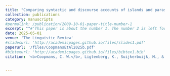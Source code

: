 ```yaml
---
title: "Comparing syntactic and discourse accounts of islands and parasitic gaps: Experimental evidence from acceptability judgments."
collection: publications
category: manuscripts
#permalink: /publication/2009-10-01-paper-title-number-1
excerpt: ""#'This paper is about the number 1. The number 2 is left for future work.'
date: 2025-05-01
venue: 'The Linguistic Review'
#slidesurl: 'http://academicpages.github.io/files/slides1.pdf'
paperurl: '/files/CoopmansEtAl2025b.pdf'
#bibtexurl: 'http://academicpages.github.io/files/bibtex1.bib'
citation: '<b>Coopmans, C. W.</b>, Ligtenberg, K., Suijkerbuijk, M., & Schoenmakers, G. (2025). Comparing syntactic and discourse accounts of islands and parasitic gaps: Experimental evidence from acceptability judgments. <i>The Linguistic Review</i>, 42(2), 139-187.'


---
```

